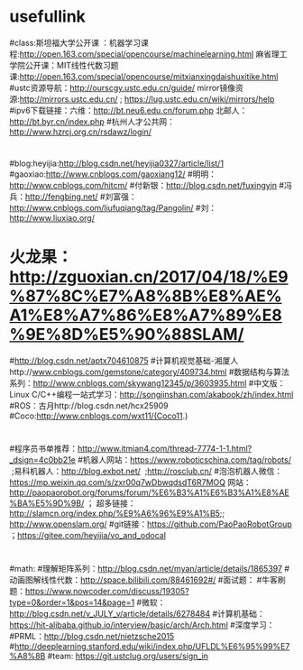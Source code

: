 # usefullink
#class:斯坦福大学公开课 ：机器学习课程:http://open.163.com/special/opencourse/machinelearning.html
 麻省理工学院公开课：MIT线性代数习题课:http://open.163.com/special/opencourse/mitxianxingdaishuxitike.html
#ustc资源导航：http://ourscgy.ustc.edu.cn/guide/
mirror镜像资源:http://mirrors.ustc.edu.cn/ ; https://lug.ustc.edu.cn/wiki/mirrors/help
#ipv6下载链接：六维：http://bt.neu6.edu.cn/forum.php
北邮人：http://bt.byr.cn/index.php
#杭州人才公共网：http://www.hzrcj.org.cn/rsdawz/login/
#
#blog:heyijia:http://blog.csdn.net/heyijia0327/article/list/1
#gaoxiao:http://www.cnblogs.com/gaoxiang12/
#明明：http://www.cnblogs.com/hitcm/
#付新银：http://blog.csdn.net/fuxingyin
#冯兵：http://fengbing.net/
#刘富强：http://www.cnblogs.com/liufuqiang/tag/Pangolin/
#刘：http://www.liuxiao.org/
# 火龙果：http://zguoxian.cn/2017/04/18/%E9%87%8C%E7%A8%8B%E8%AE%A1%E8%A7%86%E8%A7%89%E8%9E%8D%E5%90%88SLAM/
#http://blog.csdn.net/aptx704610875
#计算机视觉基础-湘厦人http://www.cnblogs.com/gemstone/category/409734.html
#数据结构与算法系列：http://www.cnblogs.com/skywang12345/p/3603935.html
#中文版：Linux C/C++编程一站式学习：http://songjinshan.com/akabook/zh/index.html
#ROS：古月http://blog.csdn.net/hcx25909
#Coco:http://www.cnblogs.com/wxt11/(Coco11.)
#
#程序员书单推荐：http://www.itmian4.com/thread-7774-1-1.html?_dsign=4c0bb21e
#机器人网站：https://www.roboticschina.com/tag/robots/  ;易科机器人：http://blog.exbot.net/  ;http://rosclub.cn/
#泡泡机器人微信：https://mp.weixin.qq.com/s/zxr00q7wDbwqdsdT6R7MOQ
网站：http://paopaorobot.org/forums/forum/%E6%B3%A1%E6%B3%A1%E8%AE%BA%E5%9D%9B/ ；
超多链接：http://slamcn.org/index.php/%E9%A6%96%E9%A1%B5;;
http://www.openslam.org/
#git链接：https://github.com/PaoPaoRobotGroup ；https://gitee.com/heyijia/vo_and_odocal
#
#math:
#理解矩阵系列：http://blog.csdn.net/myan/article/details/1865397
#动画图解线性代数：http://space.bilibili.com/88461692#/
#面试题：
#牛客刷题：https://www.nowcoder.com/discuss/19305?type=0&order=1&pos=14&page=1
#微软：http://blog.csdn.net/v_JULY_v/article/details/6278484
#计算机基础：https://hit-alibaba.github.io/interview/basic/arch/Arch.html
#深度学习：
#PRML：http://blog.csdn.net/nietzsche2015
#http://deeplearning.stanford.edu/wiki/index.php/UFLDL%E6%95%99%E7%A8%8B
#team:
https://git.ustclug.org/users/sign_in
